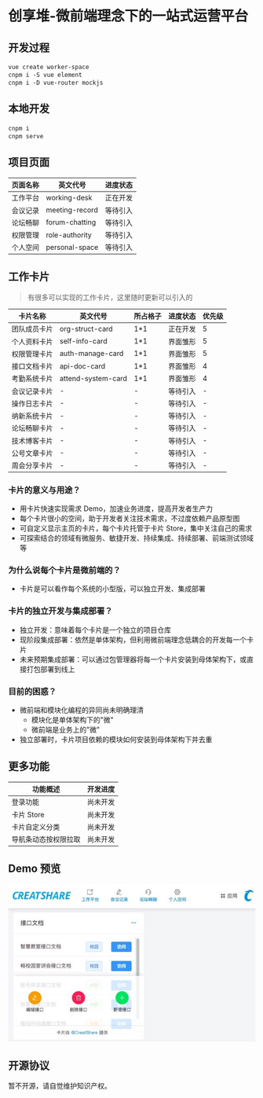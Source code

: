 # 创享堆-微前端理念下的一站式运营平台

## 开发过程

```
vue create worker-space
cnpm i -S vue element
cnpm i -D vue-router mockjs
```

## 本地开发

```
cnpm i
cnpm serve
```

## 项目页面

|页面名称|英文代号|进度状态|
|----|----|----|
|工作平台|working-desk|正在开发|
|会议记录|meeting-record|等待引入|
|论坛畅聊|forum-chatting|等待引入|
|权限管理|role-authority|等待引入|
|个人空间|personal-space|等待引入|

## 工作卡片

> 有很多可以实现的工作卡片，这里随时更新可以引入的

|卡片名称|英文代号|所占格子|进度状态|优先级|
|----|----|----|----|----|
|团队成员卡片|org-struct-card|1*1|正在开发|5|
|个人资料卡片|self-info-card|1*1|界面雏形|5|
|权限管理卡片|auth-manage-card|1*1|界面雏形|5|
|接口文档卡片|api-doc-card|1*1|界面雏形|4|
|考勤系统卡片|attend-system-card|1*1|界面雏形|4|
|会议记录卡片|-|-|等待引入|-|
|操作日志卡片|-|-|等待引入|-|
|纳新系统卡片|-|-|等待引入|-|
|论坛畅聊卡片|-|-|等待引入|-|
|技术博客卡片|-|-|等待引入|-|
|公号文章卡片|-|-|等待引入|-|
|周会分享卡片|-|-|等待引入|-|

### 卡片的意义与用途？

* 用卡片快速实现需求 Demo，加速业务进度，提高开发者生产力
* 每个卡片很小的空间，助于开发者关注技术需求，不过度依赖产品原型图
* 可自定义显示主页的卡片，每个卡片托管于卡片 Store，集中关注自己的需求
* 可探索结合的领域有微服务、敏捷开发、持续集成、持续部署、前端测试领域等

### 为什么说每个卡片是微前端的？

* 卡片是可以看作每个系统的小型版，可以独立开发、集成部署

### 卡片的独立开发与集成部署？

* 独立开发：意味着每个卡片是一个独立的项目仓库
* 现阶段集成部署：依然是单体架构，但利用微前端理念低耦合的开发每一个卡片
* 未来预期集成部署：可以通过包管理器将每一个卡片安装到母体架构下，或直接打包部署到线上

### 目前的困惑？

* 微前端和模块化编程的异同尚未明确理清
  * 模块化是单体架构下的"微"
  * 微前端是业务上的"微"
* 独立部署时，卡片项目依赖的模块如何安装到母体架构下并去重

## 更多功能

|功能概述|开发进度|
|----|----|
|登录功能|尚未开发|
|卡片 Store|尚未开发|
|卡片自定义分类|尚未开发|
|导航条动态按权限拉取|尚未开发|

## Demo 预览

![](./src/assets/demo.png)

## 开源协议

暂不开源，请自觉维护知识产权。
